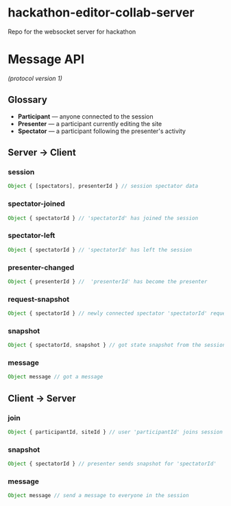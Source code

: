 # hackathon-editor-collab-server
Repo for the websocket server for hackathon

# Message API 
_(protocol version 1)_

## Glossary
* **Participant** &mdash; anyone connected to the session
* **Presenter** &mdash; a participant currently editing the site
* **Spectator** &mdash; a participant following the presenter's activity

## Server → Client

### session
```js 
Object { [spectators], presenterId } // session spectator data
``` 

### spectator-joined
```js 
Object { spectatorId } // 'spectatorId' has joined the session
```

### spectator-left
```js 
Object { spectatorId } // 'spectatorId' has left the session
```

### presenter-changed
```js 
Object { presenterId } //  'presenterId' has become the presenter
```

### request-snapshot
```js 
Object { spectatorId } // newly connected spectator 'spectatorId' requests state snapshot
``` 

### snapshot
```js 
Object { spectatorId, snapshot } // got state snapshot from the session presenter
``` 

### message
```js 
Object message // got a message
```

## Client → Server

### join
```js
Object { participantId, siteId } // user 'participantId' joins session 'siteId'
```

### snapshot
```js
Object { spectatorId } // presenter sends snapshot for 'spectatorId'
```

### message
```js 
Object message // send a message to everyone in the session
```

